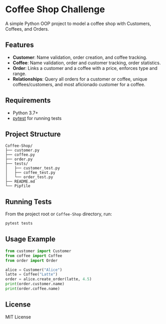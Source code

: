 # Coffee Shop Challenge

A simple Python OOP project to model a coffee shop with Customers, Coffees, and Orders.

## Features

- **Customer**: Name validation, order creation, and coffee tracking.
- **Coffee**: Name validation, order and customer tracking, order statistics.
- **Order**: Links a customer and a coffee with a price, enforces type and range.
- **Relationships**: Query all orders for a customer or coffee, unique coffees/customers, and most aficionado customer for a coffee.

## Requirements

- Python 3.7+
- [pytest](https://pytest.org/) for running tests

## Project Structure

```
Coffee-Shop/
├── customer.py
├── coffee.py
├── order.py
├── tests/
│   ├── customer_test.py
│   ├── coffee_test.py
│   └── order_test.py
├── README.md
└── Pipfile
```

## Running Tests

From the project root or `Coffee-Shop` directory, run:

```sh
pytest tests

```

## Usage Example

```python
from customer import Customer
from coffee import Coffee
from order import Order

alice = Customer("Alice")
latte = Coffee("Latte")
order = alice.create_order(latte, 4.5)
print(order.customer.name)  
print(order.coffee.name)    
```

## License

MIT License
